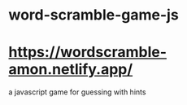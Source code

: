 # word-scramble-game-js
# https://wordscramble-amon.netlify.app/
 a javascript game for guessing   with hints
